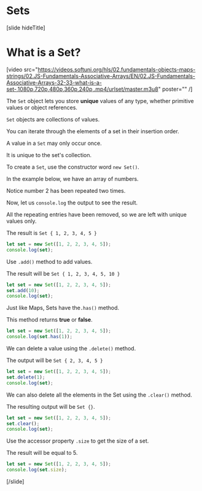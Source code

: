 # Sets

[slide hideTitle]
# What is a Set?

[video src="https://videos.softuni.org/hls/02.fundamentals-objects-maps-strings/02.JS-Fundamentals-Associative-Arrays/EN/02.JS-Fundamentals-Associative-Arrays-32-33-what-is-a-set-,1080p,720p,480p,360p,240p,.mp4/urlset/master.m3u8" poster="" /]

The `Set` object lets you store **unique** values of any type, whether primitive values or object references.

`Set` objects are collections of values.

You can iterate through the elements of a set in their insertion order.

A value in a `Set` may only occur once.

It is unique to the set's collection.

To create a `Set`, use the constructor word `new Set()`.

In the example below, we have an array of numbers. 

Notice number 2 has been repeated two times.

Now, let us `console.log` the output to see the result.

All the repeating entries have been removed, so we are left with unique values only.

The result is `Set { 1, 2, 3, 4, 5 }`

```js live
let set = new Set([1, 2, 2, 3, 4, 5]);
console.log(set);
```

Use `.add()` method to add values. 

The result will be `Set { 1, 2, 3, 4, 5, 10 }`

```js live
let set = new Set([1, 2, 2, 3, 4, 5]);
set.add(10);
console.log(set);
```

Just like Maps, Sets have the`.has()` method. 

This method returns **true** or **false**.

```js live
let set = new Set([1, 2, 2, 3, 4, 5]);
console.log(set.has(1));
```

We can delete a value using the `.delete()` method. 

The output will be `Set { 2, 3, 4, 5 }`

```js live
let set = new Set([1, 2, 2, 3, 4, 5]);
set.delete(1);
console.log(set);
```

We can also delete all the elements in the Set using the `.clear()` method.

The resulting output will be `Set {}`.

```js live
let set = new Set([1, 2, 2, 3, 4, 5]);
set.clear();
console.log(set);
```

Use the accessor property `.size` to get the size of a set.

The result will be equal to 5.

```js live
let set = new Set([1, 2, 2, 3, 4, 5]);
console.log(set.size);
```

[/slide]
